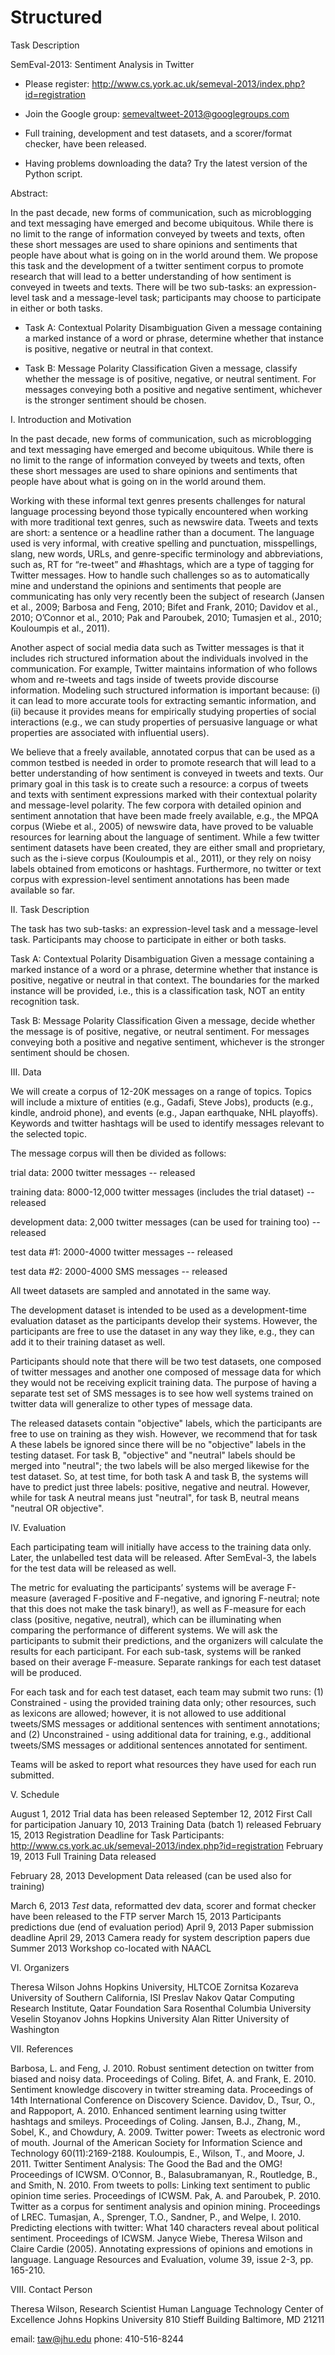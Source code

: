 # Structured

Task Description

SemEval-2013: Sentiment Analysis in Twitter

- Please register: http://www.cs.york.ac.uk/semeval-2013/index.php?id=registration

- Join the Google group: semevaltweet-2013@googlegroups.com

- Full training, development and test datasets, and a scorer/format checker, have been released.

- Having problems downloading the data? Try the latest version of the Python script.

 

Abstract:

 
In the past decade, new forms of communication, such as microblogging and text messaging have emerged and become ubiquitous. While there is no limit to the range of information conveyed by tweets and texts, often these short messages are used to share opinions and sentiments that people have about what is going on in the world around them.  We propose this task and the development of a twitter sentiment corpus to promote research that will lead to a better understanding of how sentiment is conveyed in tweets and texts. There will be two sub-tasks: an expression-level task and a message-level task; participants may choose to participate in either or both tasks.
 
- Task A: Contextual Polarity Disambiguation
Given a message containing a marked instance of a word or phrase, determine whether that instance is positive, negative or neutral in that context.
 
- Task B: Message Polarity Classification
Given a message, classify whether the message is of positive, negative, or neutral sentiment. For messages conveying both a positive and negative sentiment, whichever is the stronger sentiment should be chosen.


I. Introduction and Motivation

In the past decade, new forms of communication, such as microblogging and text messaging have emerged and become ubiquitous.  While there is no limit to the range of information conveyed by tweets and texts, often these short messages are used to share opinions and sentiments that people have about what is going on in the world around them.

Working with these informal text genres presents challenges for natural language processing beyond those typically encountered when working with more traditional text genres, such as newswire data.  Tweets and texts are short: a sentence or a headline rather than a document.  The language used is very informal, with creative spelling and punctuation, misspellings, slang, new words, URLs, and genre-specific terminology and abbreviations, such as, RT for “re-tweet” and #hashtags, which are a type of tagging for Twitter messages.  How to handle such challenges so as to automatically mine and understand the opinions and sentiments that people are communicating has only very recently been the subject of research (Jansen et al., 2009; Barbosa and Feng, 2010; Bifet and Frank, 2010; Davidov et al., 2010; O’Connor et al., 2010; Pak and Paroubek, 2010; Tumasjen et al., 2010; Kouloumpis et al., 2011).

Another aspect of social media data such as Twitter messages is that it includes rich structured information about the individuals involved in the communication. For example, Twitter maintains information of who follows whom and re-tweets and tags inside of tweets provide discourse information. Modeling such structured information is important because: (i) it can lead to more accurate tools for extracting semantic information, and (ii) because it provides means for empirically studying properties of social interactions (e.g., we can study properties of persuasive language or what properties are associated with influential users).

We believe that a freely available, annotated corpus that can be used as a common testbed is needed in order to promote research that will lead to a better understanding of how sentiment is conveyed in tweets and texts.  Our primary goal in this task is to create such a resource: a corpus of tweets and texts with sentiment expressions marked with their contextual polarity and message-level polarity.  The few corpora with detailed opinion and sentiment annotation that have been made freely available, e.g., the MPQA corpus (Wiebe et al., 2005) of newswire data, have proved to be valuable resources for learning about the language of sentiment.  While a few twitter sentiment datasets have been created, they are either small and proprietary, such as the i-sieve corpus (Kouloumpis et al., 2011), or they rely on noisy labels obtained from emoticons or hashtags.  Furthermore, no twitter or text corpus with expression-level sentiment annotations has been made available so far.


II. Task Description

The task has two sub-tasks: an expression-level task and a message-level task.  Participants may choose to participate in either or both tasks.

Task A: Contextual Polarity Disambiguation
Given a message containing a marked instance of a word or a phrase, determine whether that instance is positive, negative or neutral in that context. The boundaries for the marked instance will be provided, i.e., this  is a classification task, NOT an entity recognition task.

Task B: Message Polarity Classification
Given a message, decide whether the message is of positive, negative, or neutral sentiment. For messages conveying both a positive and negative sentiment, whichever is the stronger sentiment should be chosen.


III. Data

We will create a corpus of 12-20K messages on a range of topics.  Topics will include a mixture of entities (e.g., Gadafi, Steve Jobs), products (e.g., kindle, android phone), and events (e.g., Japan earthquake, NHL playoffs).  Keywords and twitter hashtags will be used to identify messages relevant to the selected topic.

The message corpus will then be divided as follows:

trial data: 2000 twitter messages -- released

training data: 8000-12,000 twitter messages (includes the trial dataset) -- released

development data: 2,000 twitter messages (can be used for training too) -- released

test data #1: 2000-4000 twitter messages -- released

test data #2: 2000-4000 SMS messages -- released

All tweet datasets are sampled and annotated in the same way.

 

The development dataset is intended to be used as a development-time evaluation dataset as the participants develop their systems. However, the participants are free to use the dataset in any way they like, e.g., they can add it to their training dataset as well.

Participants should note that there will be two test datasets, one composed of twitter messages and another one composed of message data for which they would not be receiving explicit training data.  The purpose of having a separate test set of SMS messages is to see how well systems trained on twitter data will generalize to other types of message data.

The released datasets contain "objective" labels, which the participants are free to use on training as they wish. However, we recommend that for task A these labels be ignored since there will be no "objective" labels in the testing dataset. For task B, "objective" and "neutral" labels should be merged into "neutral"; the two labels will be also merged likewise for the test dataset. So, at test time, for both task A and task B, the systems will have to predict just three labels: positive, negative and neutral. However, while for task A neutral means just "neutral", for task B, neutral means "neutral OR objective".

 

IV. Evaluation

Each participating team will initially have access to the training data only.  Later, the unlabelled test data will be released.  After SemEval-3, the labels for the test data will be released as well.

The metric for evaluating the participants’ systems will be average F-measure (averaged F-positive and F-negative, and ignoring F-neutral; note that this does not make the task binary!), as well as F-measure for each class (positive, negative, neutral), which can be illuminating when comparing the performance of different systems.  We will ask the participants to submit their predictions, and the organizers will calculate the results for each participant. For each sub-task, systems will be ranked based on their average F-measure.  Separate rankings for each test dataset will be produced.

For each task and for each test dataset, each team may submit two runs: (1) Constrained - using the provided training data only; other resources, such as lexicons are allowed; however, it is not allowed to use additional tweets/SMS messages or additional sentences with sentiment annotations; and (2) Unconstrained - using additional data for training, e.g., additional tweets/SMS messages or additional sentences annotated for sentiment.

Teams will be asked to report what resources they have used for each run submitted.

 

V. Schedule

August 1, 2012   Trial data has been released
September 12, 2012  First Call for participation
January 10, 2013  Training Data (batch 1) released
February 15, 2013   Registration Deadline for Task Participants: http://www.cs.york.ac.uk/semeval-2013/index.php?id=registration
February 19, 2013  Full Training Data released

February 28, 2013  Development Data released (can be used also for training)

March 6, 2013 *Test* data, reformatted dev data, scorer and format checker have been released to the FTP server
March 15, 2013   Participants predictions due (end of evaluation period)
April 9, 2013   Paper submission deadline
April 29, 2013   Camera ready for system description papers due
Summer 2013   Workshop co-located with NAACL


VI. Organizers

Theresa Wilson   Johns Hopkins University, HLTCOE
Zornitsa Kozareva  University of Southern California, ISI
Preslav Nakov  Qatar Computing Research Institute, Qatar Foundation
Sara Rosenthal  Columbia University
Veselin Stoyanov Johns Hopkins University 
Alan Ritter  University of Washington


VII. References

Barbosa, L. and Feng, J. 2010. Robust sentiment detection on twitter from biased and noisy data.  Proceedings of Coling.
Bifet, A. and Frank, E. 2010. Sentiment knowledge discovery in twitter streaming data.  Proceedings of 14th International Conference on Discovery Science.
Davidov, D., Tsur, O., and Rappoport, A. 2010.  Enhanced sentiment learning using twitter hashtags and smileys.  Proceedings of Coling.
Jansen, B.J., Zhang, M., Sobel, K., and Chowdury, A. 2009.  Twitter power: Tweets as electronic word of mouth.  Journal of the American Society for Information Science and Technology 60(11):2169-2188.
Kouloumpis, E., Wilson, T., and Moore, J. 2011. Twitter Sentiment Analysis: The Good the Bad and the OMG! Proceedings of ICWSM.
O’Connor, B., Balasubramanyan, R., Routledge, B., and Smith, N. 2010.  From tweets to polls: Linking text sentiment to public opinion time series.  Proceedings of ICWSM.
Pak, A. and Paroubek, P. 2010.  Twitter as a corpus for sentiment analysis and opinion mining.  Proceedings of LREC.
Tumasjan, A., Sprenger, T.O., Sandner, P., and Welpe, I. 2010.  Predicting elections with twitter: What 140 characters reveal about political sentiment.  Proceedings of ICWSM.
Janyce Wiebe, Theresa Wilson and Claire Cardie (2005). Annotating expressions of opinions and emotions in language. Language Resources and Evaluation, volume 39, issue 2-3, pp. 165-210.


VIII. Contact Person

Theresa Wilson, Research Scientist
Human Language Technology Center of Excellence
Johns Hopkins University
810 Stieff Building
Baltimore, MD 21211

email: taw@jhu.edu
phone: 410-516-8244
